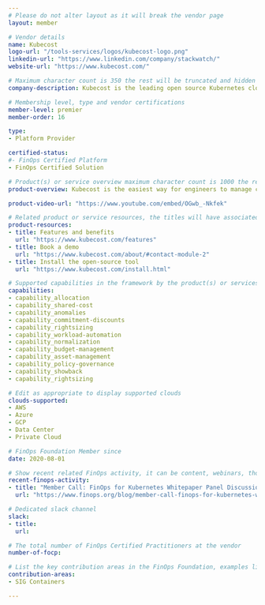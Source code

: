 ```yaml
---
# Please do not alter layout as it will break the vendor page
layout: member

# Vendor details
name: Kubecost
logo-url: "/tools-services/logos/kubecost-logo.png"
linkedin-url: "https://www.linkedin.com/company/stackwatch/"
website-url: "https://www.kubecost.com/"

# Maximum character count is 350 the rest will be truncated and hidden automatically on your page
company-description: Kubecost is the leading open source Kubernetes cloud cost monitoring tool. Built for teams running Kubernetes, deployable in 5 minutes, Kubecost makes it easy for developers to monitor and optimize cloud infrastructure spend. We empower over 1000 teams to manage spend—helping them balance cost, performance, and reliability.

# Membership level, type and vendor certifications
member-level: premier
member-order: 16

type:
- Platform Provider

certified-status:
#- FinOps Certified Platform
- FinOps Certified Solution

# Product(s) or service overview maximum character count is 1000 the rest will be truncated and hidden automatically on your page
product-overview: Kubecost is the easiest way for engineers to manage cloud costs, empowering teams to monitor and optimize their Kubernetes environment. Available as open source (Apache v2), it can be installed with a helm command in less than 5 minutes on any Kubernetes cluster. It provides a comprehensive view of all in-cluster and out-of-cluster cloud spend, enabling accurate showbacks, chargebacks, monitoring, and alerting. With AWS, Azure, and GCP billing integrations, Kubecost gives teams full visibility into the cost and efficiency of their modern multi-cloud infrastructure. We support on-premise and air-gapped environments for teams operating within the strictest security requirements and data export regulations. Our customer-favorite rightsizing recommendations provide customized guidance based on the user's environment and behavior patterns. With Enterprise, users get additional support for multi-cluster, SSO/SAML, unlimited data retention, added alerting capabilities, and dedicated support.

product-video-url: "https://www.youtube.com/embed/OGwb_-Nkfek"

# Related product or service resources, the titles will have associated URLs, e.g. product -->
product-resources:
- title: Features and benefits
  url: "https://www.kubecost.com/features"
- title: Book a demo
  url: "https://www.kubecost.com/about/#contact-module-2"
- title: Install the open-source tool
  url: "https://www.kubecost.com/install.html"

# Supported capabilities in the framework by the product(s) or services. Match the page-identifier per capability in order for the capability to show up on the vendor page.
capabilities:
- capability_allocation
- capability_shared-cost
- capability_anomalies
- capability_commitment-discounts
- capability_rightsizing
- capability_workload-automation
- capability_normalization
- capability_budget-management
- capability_asset-management
- capability_policy-governance
- capability_showback
- capability_rightsizing

# Edit as appropriate to display supported clouds
clouds-supported:
- AWS
- Azure
- GCP
- Data Center
- Private Cloud

# FinOps Foundation Member since
date: 2020-08-01

# Show recent related FinOps activity, it can be content, webinars, thought leadership and include external links
recent-finops-activity:
- title: "Member Call: FinOps for Kubernetes Whitepaper Panel Discussion, Nov 2020"
  url: "https://www.finops.org/blog/member-call-finops-for-kubernetes-whitepaper-panel-discussion/"

# Dedicated slack channel
slack:
- title:
  url:

# The total number of FinOps Certified Practitioners at the vendor
number-of-focp:

# List the key contribution areas in the FinOps Foundation, examples listed
contribution-areas:
- SIG Containers

---
```

